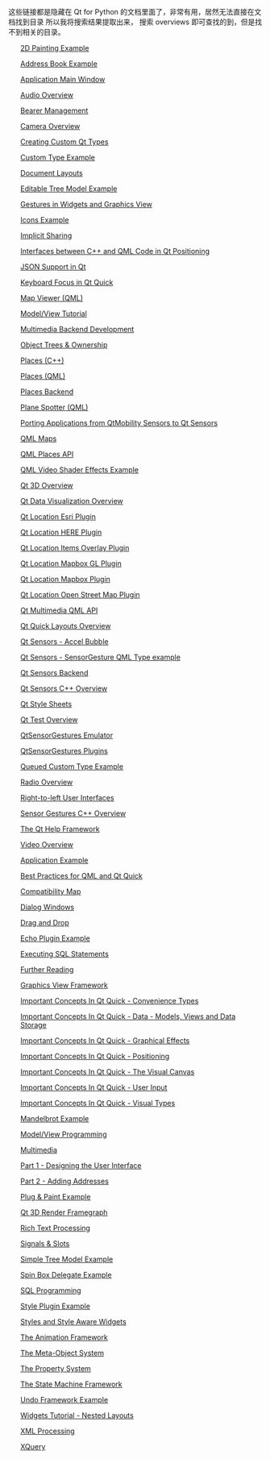 
这些链接都是隐藏在 Qt for Python 的文档里面了，非常有用，居然无法直接在文档找到目录
所以我将搜索结果提取出来， 搜索 overviews 即可查找的到，但是找不到相关的目录。

<ul class="search">
    
<a href="https://doc.qt.io/qtforpython/overviews/qtopengl-2dpainting-example.html?highlight=overviews">2D Painting Example</a>


<a href="https://doc.qt.io/qtforpython/overviews/qtwidgets-itemviews-addressbook-example.html?highlight=overviews">Address Book Example</a>


<a href="https://doc.qt.io/qtforpython/overviews/mainwindow.html?highlight=overviews">Application Main Window</a>


<a href="https://doc.qt.io/qtforpython/overviews/audiooverview.html?highlight=overviews">Audio Overview</a>


<a href="https://doc.qt.io/qtforpython/overviews/bearer-management.html?highlight=overviews">Bearer Management</a>


<a href="https://doc.qt.io/qtforpython/overviews/cameraoverview.html?highlight=overviews">Camera Overview</a>


<a href="https://doc.qt.io/qtforpython/overviews/custom-types.html?highlight=overviews">Creating Custom Qt Types</a>


<a href="https://doc.qt.io/qtforpython/overviews/qtcore-tools-customtype-example.html?highlight=overviews">Custom Type Example</a>


<a href="https://doc.qt.io/qtforpython/overviews/richtext-layouts.html?highlight=overviews">Document Layouts</a>


<a href="https://doc.qt.io/qtforpython/overviews/qtwidgets-itemviews-editabletreemodel-example.html?highlight=overviews">Editable Tree Model
    Example</a>


<a href="https://doc.qt.io/qtforpython/overviews/gestures-overview.html?highlight=overviews">Gestures in Widgets and Graphics View</a>


<a href="https://doc.qt.io/qtforpython/overviews/qtwidgets-widgets-icons-example.html?highlight=overviews">Icons Example</a>


<a href="https://doc.qt.io/qtforpython/overviews/implicit-sharing.html?highlight=overviews">Implicit Sharing</a>


<a href="https://doc.qt.io/qtforpython/overviews/positioning-cpp-qml.html?highlight=overviews">Interfaces between C++ and QML Code in Qt
    Positioning</a>


<a href="https://doc.qt.io/qtforpython/overviews/json.html?highlight=overviews">JSON Support in Qt</a>


<a href="https://doc.qt.io/qtforpython/overviews/qtquick-input-focus.html?highlight=overviews">Keyboard Focus in Qt Quick</a>


<a href="https://doc.qt.io/qtforpython/overviews/qtlocation-mapviewer-example.html?highlight=overviews">Map Viewer (QML)</a>


<a href="https://doc.qt.io/qtforpython/overviews/modelview.html?highlight=overviews">Model/View Tutorial</a>


<a href="https://doc.qt.io/qtforpython/overviews/multimediabackend.html?highlight=overviews">Multimedia Backend Development</a>


<a href="https://doc.qt.io/qtforpython/overviews/objecttrees.html?highlight=overviews">Object Trees &amp; Ownership</a>


<a href="https://doc.qt.io/qtforpython/overviews/location-places-cpp.html?highlight=overviews">Places (C++)</a>


<a href="https://doc.qt.io/qtforpython/overviews/qtlocation-places-example.html?highlight=overviews">Places (QML)</a>


<a href="https://doc.qt.io/qtforpython/overviews/location-places-backend.html?highlight=overviews">Places Backend</a>


<a href="https://doc.qt.io/qtforpython/overviews/qtlocation-planespotter-example.html?highlight=overviews">Plane Spotter (QML)</a>


<a href="https://doc.qt.io/qtforpython/overviews/qtsensors-porting.html?highlight=overviews">Porting Applications from QtMobility Sensors to
    Qt Sensors</a>


<a href="https://doc.qt.io/qtforpython/overviews/qml-location5-maps.html?highlight=overviews">QML Maps</a>


<a href="https://doc.qt.io/qtforpython/overviews/location-places-qml.html?highlight=overviews">QML Places API</a>


<a href="https://doc.qt.io/qtforpython/overviews/qtmultimedia-multimedia-video-qmlvideofx-example.html?highlight=overviews">QML Video Shader
    Effects Example</a>


<a href="https://doc.qt.io/qtforpython/overviews/qt3d-overview.html?highlight=overviews">Qt 3D Overview</a>


<a href="https://doc.qt.io/qtforpython/overviews/qtdatavisualization-overview.html?highlight=overviews">Qt Data Visualization Overview</a>


<a href="https://doc.qt.io/qtforpython/overviews/location-plugin-esri.html?highlight=overviews">Qt Location Esri Plugin</a>


<a href="https://doc.qt.io/qtforpython/overviews/location-plugin-here.html?highlight=overviews">Qt Location HERE Plugin</a>


<a href="https://doc.qt.io/qtforpython/overviews/location-plugin-itemsoverlay.html?highlight=overviews">Qt Location Items Overlay Plugin</a>


<a href="https://doc.qt.io/qtforpython/overviews/location-plugin-mapboxgl.html?highlight=overviews">Qt Location Mapbox GL Plugin</a>


<a href="https://doc.qt.io/qtforpython/overviews/location-plugin-mapbox.html?highlight=overviews">Qt Location Mapbox Plugin</a>


<a href="https://doc.qt.io/qtforpython/overviews/location-plugin-osm.html?highlight=overviews">Qt Location Open Street Map Plugin</a>


<a href="https://doc.qt.io/qtforpython/overviews/qml-multimedia.html?highlight=overviews">Qt Multimedia QML API</a>


<a href="https://doc.qt.io/qtforpython/overviews/qtquicklayouts-overview.html?highlight=overviews">Qt Quick Layouts Overview</a>


<a href="https://doc.qt.io/qtforpython/overviews/qtsensors-accelbubble-example.html?highlight=overviews">Qt Sensors - Accel Bubble</a>


<a href="https://doc.qt.io/qtforpython/overviews/qtsensors-qmlsensorgestures-example.html?highlight=overviews">Qt Sensors - SensorGesture QML
    Type example</a>


<a href="https://doc.qt.io/qtforpython/overviews/sensors-backend-topics.html?highlight=overviews">Qt Sensors Backend</a>


<a href="https://doc.qt.io/qtforpython/overviews/qtsensors-cpp.html?highlight=overviews">Qt Sensors C++ Overview</a>


<a href="https://doc.qt.io/qtforpython/overviews/stylesheet.html?highlight=overviews">Qt Style Sheets</a>


<a href="https://doc.qt.io/qtforpython/overviews/qtest-overview.html?highlight=overviews">Qt Test Overview</a>


<a href="https://doc.qt.io/qtforpython/overviews/sensorgesture-emulator-topics.html?highlight=overviews">QtSensorGestures Emulator</a>


<a href="https://doc.qt.io/qtforpython/overviews/sensorgesture-plugins-topics.html?highlight=overviews">QtSensorGestures Plugins</a>


<a href="https://doc.qt.io/qtforpython/overviews/qtcore-threads-queuedcustomtype-example.html?highlight=overviews">Queued Custom Type
    Example</a>


<a href="https://doc.qt.io/qtforpython/overviews/radiooverview.html?highlight=overviews">Radio Overview</a>


<a href="https://doc.qt.io/qtforpython/overviews/qtquick-positioning-righttoleft.html?highlight=overviews">Right-to-left User Interfaces</a>


<a href="https://doc.qt.io/qtforpython/overviews/qtsensorgestures-cpp.html?highlight=overviews">Sensor Gestures C++ Overview</a>


<a href="https://doc.qt.io/qtforpython/overviews/qthelp-framework.html?highlight=overviews">The Qt Help Framework</a>


<a href="https://doc.qt.io/qtforpython/overviews/videooverview.html?highlight=overviews">Video Overview</a>


<a href="https://doc.qt.io/qtforpython/overviews/qtwidgets-mainwindows-application-example.html?highlight=overviews">Application Example</a>


<a href="https://doc.qt.io/qtforpython/overviews/qtquick-bestpractices.html?highlight=overviews">Best Practices for QML and Qt Quick</a>


<a href="https://doc.qt.io/qtforpython/overviews/compatmap.html?highlight=overviews">Compatibility Map</a>


<a href="https://doc.qt.io/qtforpython/overviews/dialogs.html?highlight=overviews">Dialog Windows</a>


<a href="https://doc.qt.io/qtforpython/overviews/dnd.html?highlight=overviews">Drag and Drop</a>


<a href="https://doc.qt.io/qtforpython/overviews/qtwidgets-tools-echoplugin-example.html?highlight=overviews">Echo Plugin Example</a>


<a href="https://doc.qt.io/qtforpython/overviews/sql-sqlstatements.html?highlight=overviews">Executing SQL Statements</a>


<a href="PySide2/QtXml/tterns.html?highlight=overviews">Further Reading</a>


<a href="https://doc.qt.io/qtforpython/overviews/graphicsview.html?highlight=overviews">Graphics View Framework</a>


<a href="https://doc.qt.io/qtforpython/overviews/qtquick-convenience-topic.html?highlight=overviews">Important Concepts In Qt Quick -
    Convenience Types</a>


<a href="https://doc.qt.io/qtforpython/overviews/qtquick-modelviewsdata-topic.html?highlight=overviews">Important Concepts In Qt Quick - Data
    - Models, Views and Data Storage</a>


<a href="https://doc.qt.io/qtforpython/overviews/qtquick-effects-topic.html?highlight=overviews">Important Concepts In Qt Quick - Graphical
    Effects</a>


<a href="https://doc.qt.io/qtforpython/overviews/qtquick-positioning-topic.html?highlight=overviews">Important Concepts In Qt Quick -
    Positioning</a>


<a href="https://doc.qt.io/qtforpython/overviews/qtquick-visualcanvas-topic.html?highlight=overviews">Important Concepts In Qt Quick - The
    Visual Canvas</a>


<a href="https://doc.qt.io/qtforpython/overviews/qtquick-input-topic.html?highlight=overviews">Important Concepts In Qt Quick - User Input</a>


<a href="https://doc.qt.io/qtforpython/overviews/qtquick-visualtypes-topic.html?highlight=overviews">Important Concepts In Qt Quick - Visual
    Types</a>


<a href="https://doc.qt.io/qtforpython/overviews/qtcore-threads-mandelbrot-example.html?highlight=overviews">Mandelbrot Example</a>


<a href="https://doc.qt.io/qtforpython/overviews/model-view-programming.html?highlight=overviews">Model/View Programming</a>


<a href="https://doc.qt.io/qtforpython/overviews/multimediaoverview.html?highlight=overviews">Multimedia</a>


<a href="https://doc.qt.io/qtforpython/overviews/qtwidgets-tutorials-addressbook-part1-example.html?highlight=overviews">Part 1 - Designing
    the User Interface</a>


<a href="https://doc.qt.io/qtforpython/overviews/qtwidgets-tutorials-addressbook-part2-example.html?highlight=overviews">Part 2 - Adding
    Addresses</a>


<a href="https://doc.qt.io/qtforpython/overviews/qtwidgets-tools-plugandpaint-app-example.html?highlight=overviews">Plug &amp; Paint
    Example</a>

<a href="https://doc.qt.io/qtforpython/overviews/qt3drender-framegraph.html?highlight=overviews">Qt 3D Render Framegraph</a>


<a href="https://doc.qt.io/qtforpython/overviews/richtext.html?highlight=overviews">Rich Text Processing</a>


<a href="https://doc.qt.io/qtforpython/overviews/signalsandslots.html?highlight=overviews">Signals &amp; Slots</a>


<a href="https://doc.qt.io/qtforpython/overviews/qtwidgets-itemviews-simpletreemodel-example.html?highlight=overviews">Simple Tree Model
    Example</a>


<a href="https://doc.qt.io/qtforpython/overviews/qtwidgets-itemviews-spinboxdelegate-example.html?highlight=overviews">Spin Box Delegate
    Example</a>


<a href="https://doc.qt.io/qtforpython/overviews/sql-programming.html?highlight=overviews">SQL Programming</a>


<a href="https://doc.qt.io/qtforpython/overviews/qtwidgets-tools-styleplugin-example.html?highlight=overviews">Style Plugin Example</a>


<a href="https://doc.qt.io/qtforpython/overviews/style-reference.html?highlight=overviews">Styles and Style Aware Widgets</a>


<a href="https://doc.qt.io/qtforpython/overviews/animation-overview.html?highlight=overviews">The Animation Framework</a>


<a href="https://doc.qt.io/qtforpython/overviews/metaobjects.html?highlight=overviews">The Meta-Object System</a>


<a href="https://doc.qt.io/qtforpython/overviews/properties.html?highlight=overviews">The Property System</a>


<a href="https://doc.qt.io/qtforpython/overviews/statemachine-api.html?highlight=overviews">The State Machine Framework</a>


<a href="https://doc.qt.io/qtforpython/overviews/qtwidgets-tools-undoframework-example.html?highlight=overviews">Undo Framework Example</a>


<a href="https://doc.qt.io/qtforpython/overviews/qtwidgets-tutorials-widgets-nestedlayouts-example.html?highlight=overviews">Widgets Tutorial
    - Nested Layouts</a>


<a href="https://doc.qt.io/qtforpython/overviews/xml-processing.html?highlight=overviews">XML Processing</a>


<a href="https://doc.qt.io/qtforpython/overviews/xmlprocessing.html?highlight=overviews">XQuery</a>

</ul>